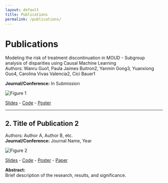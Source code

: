 ```yaml
---
layout: default
title: Publications
permalink: /publications/
---
```


# Publications

Modeling the risk of treatment discontinuation in MOUD - Subgroup analysis of disparities using Causal Machine Learning  
Authors: Wanru Guo1, Paula Jaimes Buitron2, Yanmin Gong3, Yuanxiong Guo4, Carolina Vivas Valencia2, Cici Bauer1

**Journal/Conference:** In Submission   

![Figure 1](assets/images/pub_fig1.jpg)  

[Slides](assets/publications/WGUO%20finale%20Presentation_allgroup.pptx) - [Code](https://github.com/wguo3773/iqvia-causal-ml-oud/blob/main/AIM%20AHEAD%20Virtual%20Twins%20WG.html) - [Poster](https://github.com/wguo3773/iqvia-causal-ml-oud/blob/main/WGUO%20poster%20presentation%20UTH%20conference%20FINAL.pptx) 


---

## **2. Title of Publication 2**
Authors: Author A, Author B, etc.  
**Journal/Conference:** Journal Name, Year  

![Figure 2](assets/images/publication2_figure.jpg)  

[Slides](https://example.com/publication2_slides.pdf) - [Code](https://example.com/publication2_code.zip) - [Poster](https://example.com/publication2_poster.pdf) - [Paper](https://example.com/publication2_paper.pdf)

**Abstract:**  
Brief description of the research, results, and significance.

